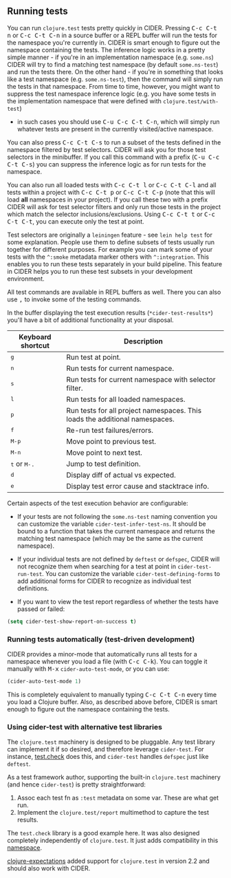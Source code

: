 ## Running tests

You can run `clojure.test` tests pretty quickly in CIDER. Pressing <kbd>C-c C-t
n</kbd> or <kbd>C-c C-t C-n</kbd> in a source buffer or a REPL buffer will run
the tests for the namespace you're currently in. CIDER is smart enough to figure
out the namespace containing the tests. The inference logic works in a pretty
simple manner - if you're in an implementation namespace (e.g. `some.ns`) CIDER
will try to find a matching test namespace (by default `some.ns-test`) and run
the tests there. On the other hand - if you're in something that looks like a
test namespace (e.g. `some.ns-test`), then the command will simply run the tests
in that namespace. From time to time, however, you might want to suppress the
test namespace inference logic (e.g. you have some tests in the implementation
namespace that were defined with `clojure.test/with-test`)
- in such cases you should use <kbd>C-u C-c C-t C-n</kbd>, which will simply run
whatever tests are present in the currently visited/active namespace.

You can also press <kbd>C-c C-t C-s</kbd> to run a subset of the tests defined in
the namespace filtered by test selectors. CIDER will ask you for those test selectors
in the minibuffer. If you call this command with a prefix (<kbd>C-u C-c C-t C-s</kbd>)
you can suppress the inference logic as for run tests for the namespace.

You can also run all loaded tests with <kbd>C-c C-t l</kbd> or <kbd>C-c C-t
C-l</kbd> and all tests within a project with <kbd>C-c C-t p</kbd> or <kbd>C-c
C-t C-p</kbd> (note that this will load **all** namespaces in your
project). If you call these two with a prefix CIDER will ask for test selector filters
and only run those tests in the project which match the selector inclusions/exclusions. Using
<kbd>C-c C-t t</kbd> or <kbd>C-c C-t C-t</kbd>, you can execute only the
test at point.

Test selectors are originally a `leiningen` feature - see `lein help test` for some explanation.
People use them to define subsets of tests usually run together for different purposes. For
example you can mark some of your tests with the `^:smoke` metadata marker others with
`^:integration`. This enables you to run these tests separately in your build pipeline.
This feature in CIDER helps you to run these test subsets in your development environment.

All test commands are available in REPL buffers as well. There you can also use
<kbd>,</kbd> to invoke some of the testing commands.

In the buffer displaying the test execution results (`*cider-test-results*`)
you'll have a bit of additional functionality at your disposal.

Keyboard shortcut               | Description
--------------------------------|-------------------------------
<kbd>g</kbd>                    | Run test at point.
<kbd>n</kbd>                    | Run tests for current namespace.
<kbd>s</kbd>                    | Run tests for current namespace with selector filter.
<kbd>l</kbd>                    | Run tests for all loaded namespaces.
<kbd>p</kbd>                    | Run tests for all project namespaces. This loads the additional namespaces.
<kbd>f</kbd>                    | Re-run test failures/errors.
<kbd>M-p</kbd>                  | Move point to previous test.
<kbd>M-n</kbd>                  | Move point to next test.
<kbd>t</kbd> or <kbd>M-.</kbd>  | Jump to test definition.
<kbd>d</kbd>                    | Display diff of actual vs expected.
<kbd>e</kbd>                    | Display test error cause and stacktrace info.

Certain aspects of the test execution behavior are configurable:

* If your tests are not following the `some.ns-test` naming convention you can
customize the variable `cider-test-infer-test-ns`. It should be bound to a
function that takes the current namespace and returns the matching test
namespace (which may be the same as the current namespace).

* If your individual tests are not defined by `deftest` or `defspec`, CIDER will
not recognize them when searching for a test at point in `cider-test-run-test`.
You can customize the variable `cider-test-defining-forms` to add additional
forms for CIDER to recognize as individual test definitions.

* If you want to view the test report regardless of whether the tests have
passed or failed:

```el
(setq cider-test-show-report-on-success t)
```

### Running tests automatically (test-driven development)

CIDER provides a minor-mode that automatically runs all tests for a namespace
whenever you load a file (with <kbd>C-c C-k</kbd>). You can toggle it
manually with <kbd>M-x</kbd> `cider-auto-test-mode`, or you can use:

```el
(cider-auto-test-mode 1)
```

This is completely equivalent to manually typing <kbd>C-c C-t C-n</kbd> every
time you load a Clojure buffer. Also, as described above before, CIDER is smart
enough to figure out the namespace containing the tests.

### Using cider-test with alternative test libraries

The `clojure.test` machinery is designed to be pluggable. Any test library
can implement it if so desired, and therefore leverage `cider-test`. For
instance, [test.check](https://github.com/clojure/test.check/) does this, and
`cider-test` handles `defspec` just like `deftest`.

As a test framework author, supporting the built-in `clojure.test` machinery
(and hence `cider-test`) is pretty straightforward:

1. Assoc each test fn as `:test` metadata on some var. These are what get run.
2. Implement the `clojure.test/report` multimethod to capture the test results.

The `test.check` library is a good example here. It was also designed completely
independently of `clojure.test`. It just adds compatibility in this
[namespace](https://github.com/clojure/test.check/blob/24f74b83f1c7a032f98efdcc1db9d74b3a6a794d/src/main/clojure/clojure/test/check/clojure_test.cljc).

[clojure-expectations](https://github.com/clojure-expectations/expectations) added
support for `clojure.test` in version 2.2 and should also work with CIDER.
